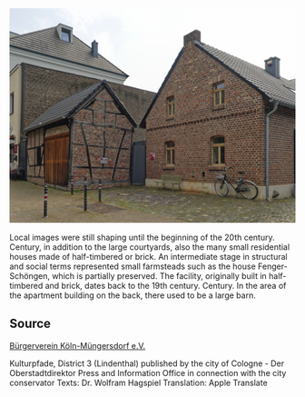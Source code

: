 ![Haus Fenger-Schöngen](./images/05315000-b03-t03/p3.3.jpg)

Local images were still shaping until the beginning of the 20th century. Century, in addition to the large courtyards, also the many small residential houses made of half-timbered or brick. An intermediate stage in structural and social terms represented small farmsteads such as the house Fenger-Schöngen, which is partially preserved. The facility, originally built in half-timbered and brick, dates back to the 19th century. Century. In the area of the apartment building on the back, there used to be a large barn.

## Source

[Bürgerverein Köln-Müngersdorf e.V.](https://www.buergerverein-koeln-muengersdorf.de/)

Kulturpfade, District 3 (Lindenthal)
published by the city of Cologne - Der Oberstadtdirektor
Press and Information Office in connection with the city conservator
Texts: Dr. Wolfram Hagspiel
Translation: Apple Translate